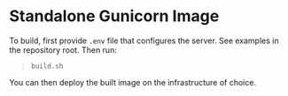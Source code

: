 # Standalone Gunicorn Image

To build, first provide `.env` file that configures the server. See examples in the repository root.
Then run:

> ``build.sh``

You can then deploy the built image on the infrastructure of choice.
